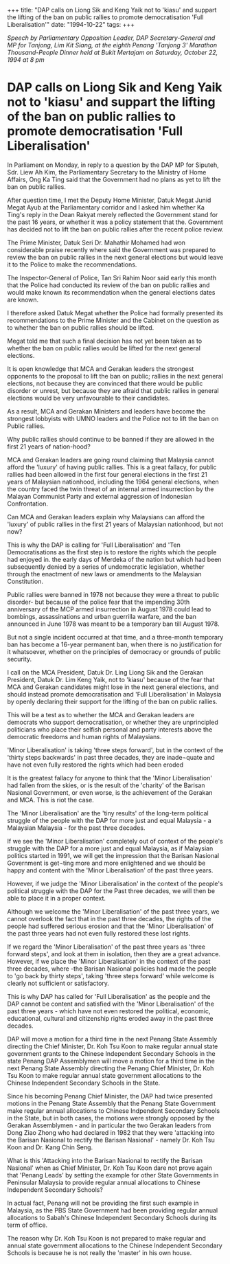 +++ 
title: "DAP calls on Liong Sik and Keng Yaik not to 'kiasu' and suppart the lifting of the ban on public rallies to promote democratisation 'Full Liberalisation'"
date: "1994-10-22"
tags:
+++

_Speech by Parliamentary Opposition Leader, DAP Secretary-General and MP for Tanjong, Lim Kit Siang, at the eighth Penang 'Tanjong 3' Marathon Thousand-People Dinner held at Bukit Mertajam on Saturday, October 22, 1994 at 8 pm_

# DAP calls on Liong Sik and Keng Yaik not to 'kiasu' and suppart the lifting of the ban on public rallies to promote democratisation 'Full Liberalisation'

In Parliament on Monday, in reply to a question by the DAP MP for Siputeh, Sdr. Liew Ah Kim, the Parliamentary Secretary to the Ministry of Home Affairs, Ong Ka Ting said that the Government had no plans as yet to lift the ban on public rallies.</u>

After question time, I met the Deputy Home Minister, Datuk Megat Junid Megat Ayub at the Parliamentary corridor and I asked him whether Ka Ting's reply in the Dean Rakyat merely reflected the Government stand for the past 16 years, or whether it was a policy statement that the. Government has decided not to lift the ban on public rallies after the recent police review.

The Prime Minister, Datuk Seri Dr. Mahathir Mohamed had won considerable praise recently where said the Government was prepared to review the ban on public rallies in the next general elections but would leave it to the Police to make the recommendations.

The Inspector-General of Police, Tan Sri Rahim Noor said early this month that the Police had conducted its review of the ban on public rallies and would make known its recommendation when the general elections dates are known.

I therefore asked Datuk Megat whether the Police had formally presented its recommendations to the Prime Minister and the Cabinet on the question as to whether the ban on public rallies should be lifted.

Megat told me that such a final decision has not yet been taken as to whether the ban on public rallies would be lifted for the next general elections.

It is open knowledge that MCA and Gerakan leaders the strongest opponents to the proposal to lift the ban on public; rallies in the next general elections, not because they are convinced that there would be public disorder or unrest, but because they are afraid that public rallies in general elections would be very unfavourable to their candidates.

As a result, MCA and Gerakan Ministers and leaders have become the strongest lobbyists with UMNO leaders and the Police not to lift the ban on Public rallies.

Why public rallies should continue to be banned if they are allowed in the first 21 years of nation-hood?

MCA and Gerakan leaders are going round claiming that Malaysia cannot afford the 'luxury' of having public rallies. This is a great fallacy, for public rallies had been allowed in the first four general elections in the first 21 years of Malaysian nationhood, including the 1964 general elections, when the country faced the twin threat of an internal armed insurrection by the Malayan Communist Party and external aggression of Indonesian Confrontation.

Can MCA and Gerakan leaders explain why Malaysians can afford the 'luxury' of public rallies in the first 21 years of Malaysian nationhood, but not now?

This is why the DAP is calling for 'Full Liberalisation' and 'Ten Democratisations as the first step is to restore the rights which the people had enjoyed in. the early days of Merdeka of the nation but which had been subsequently denied by a series of undemocratic legislation, whether through the enactment of new laws or amendments to the Malaysian Constitution.

Public rallies were banned in 1978 not because they were a threat to public disorder- but because of the police fear that the impending 30th anniversary of the MCP armed insurrection in August 1978 could lead to bombings, assassinations and urban guerrilla warfare, and the ban announced in June 1978 was meant to be a temporary ban till August 1978.

But not a single incident occurred at that time, and a three-month temporary ban has become a 16-year permanent ban, when there is no justification for it whatsoever, whether on the principles of democracy or grounds of public security.

I call on the MCA President, Datuk Dr. Ling Liong Sik and the Gerakan President, Datuk Dr. Lim Keng Yaik, not to 'kiasu' because of the fear that MCA and Gerakan candidates might lose in the next general elections, and should instead promote democratisation and 'Full Liberalisation' in Malaysia by openly declaring their support for the lifting of the ban on public rallies.

This will be a test as to whether the MCA and Gerakan leaders are democrats who support democratisation, or whether they are unprincipled politicians who place their selfish personal and party interests above the democratic freedoms and human rights of Malaysians.

'Minor Liberalisation' is taking 'three steps forward', but in the context of the 'thirty steps backwards' in past three decades, they are inade¬quate and have not even fully restored the rights which had been eroded

It is the greatest fallacy for anyone to think that the 'Minor Liberalisation' had fallen from the skies, or is the result of the 'charity' of the Barisan Nasional Government, or even worse, is the achievement of the Gerakan and MCA. This is riot the case.

The 'Minor Liberalisation' are the 'tiny results' of the long-term political struggle of the people with the DAP for more just and equal Malaysia - a Malaysian Malaysia - for the past three decades.

If we see the 'Minor Liberalisation' completely out of context of the people's struggle with the DAP for a more just and equal Malaysia, as if Malaysian politics started in 1991, we will get the impression that the Barisan Nasional Government is get¬ting more and more enlightened and we should be happy and content with the 'Minor Liberalisation' of the past three years.


However, if we judge the 'Minor Liberalisation' in the context of the people's political struggle with the DAP for the Past three decades, we will then be able to place it in a proper context.

Although we welcome the 'Minor Liberalisation' of the past three years, we cannot overlook the fact that in the past three decades, the rights of the people had suffered serious erosion and that the 'Minor Liberalisation' of the past three years had not even fully restored these lost rights.

If we regard the 'Minor Liberalisation' of the past three years as 'three forward steps', and look at them in isolation, then they are a great advance. However, if we place the 'Minor Liberalisation' in the context of the past three decades, where -the Barisan Nasional policies had made the people to 'go back by thirty steps', taking 'three steps forward' while welcome is clearly not sufficient or satisfactory.


This is why DAP has called for 'Full Liberalisation' as the people and the DAP cannot be content and satisfied with the 'Minor Liberalisation' of the past three years - which have not even restored the political, economic, educational, cultural and citizenship rights eroded away in the past three decades.

DAP will move a motion for a third time in the next Penang State Assembly directing the Chief Minister, Dr. Koh Tsu Koon to make regular annual state government grants to the Chinese Independent Secondary Schools in the state Penang DAP Assemblymen will move a motion for a third time in the next Penang State Assembly directing the Penang Chief Minister, Dr. Koh Tsu Koon to make regular annual state government allocations to the Chinese Independent Secondary Schools in the State.

Since his becoming Penang Chief Minister, the DAP had twice presented motions in the Penang State Assembly that the Penang State Government make regular annual allocations to Chinese Indpendent Secondary Schools in the State, but in both cases, the motions were strongly opposed by the Gerakan Assemblymen - and in particular the two Gerakan leaders from Dong Ziao Zhong who had declared in 1982 that they were 'attacking into the Barisan Nasional to rectify the Barisan Nasional' - namely Dr. Koh Tsu Koon and Dr. Kang Chin Seng.

What is this 'Attacking into the Barisan Nasional to rectify the Barisan Nasional' when as Chief Minister, Dr. Koh Tsu Koon dare not prove again that 'Penang Leads' by setting the example for other State Governments in Peninsular Malaysia to provide regular annual allocations to Chinese Independent Secondary Schools?

In actual fact, Penang will not be providing the first such example in Malaysia, as the PBS State Government had been providing regular annual allocations to Sabah's Chinese Independent Secondary Schools during its term of office.

The reason why Dr. Koh Tsu Koon is not prepared to make regular and annual state government allocations to the Chinese Independent Secondary Schools is because he is not really the 'master' in his own house.
 
